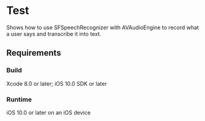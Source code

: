 # Test

Shows how to use SFSpeechRecognizer with AVAudioEngine to record what a user says and transcribe it into text.

## Requirements

### Build

Xcode 8.0 or later; iOS 10.0 SDK or later

### Runtime

iOS 10.0 or later on an iOS device

